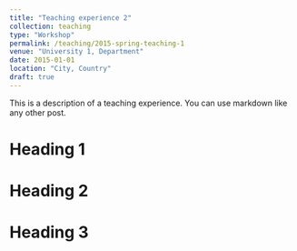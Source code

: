 ```yaml
---
title: "Teaching experience 2"
collection: teaching
type: "Workshop"
permalink: /teaching/2015-spring-teaching-1
venue: "University 1, Department"
date: 2015-01-01
location: "City, Country"
draft: true
---
```


This is a description of a teaching experience. You can use markdown like any other post.

Heading 1
======

Heading 2
======

Heading 3
======
